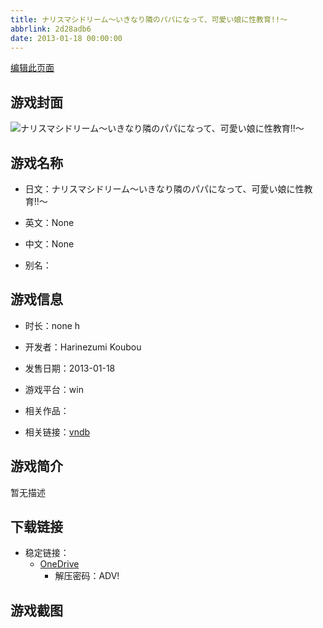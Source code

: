 ```yaml
---
title: ナリスマシドリーム～いきなり隣のパパになって、可愛い娘に性教育!!～
abbrlink: 2d28adb6
date: 2013-01-18 00:00:00
---
```

[编辑此页面](https://github.com/ACG-3/ADV3-source/blob/main/source/_posts/games/%E3%83%8A%E3%83%AA%E3%82%B9%E3%83%9E%E3%82%B7%E3%83%89%E3%83%AA%E3%83%BC%E3%83%A0%EF%BD%9E%E3%81%84%E3%81%8D%E3%81%AA%E3%82%8A%E9%9A%A3%E3%81%AE%E3%83%91%E3%83%91%E3%81%AB%E3%81%AA%E3%81%A3%E3%81%A6%E3%80%81%E5%8F%AF%E6%84%9B%E3%81%84%E5%A8%98%E3%81%AB%E6%80%A7%E6%95%99%E8%82%B2%21%21%EF%BD%9E.md)

## 游戏封面

![ナリスマシドリーム～いきなり隣のパパになって、可愛い娘に性教育!!～](https://pan.timero.xyz/d/onedrive/img_lib_001/%E3%83%8A%E3%83%AA%E3%82%B9%E3%83%9E%E3%82%B7%E3%83%89%E3%83%AA%E3%83%BC%E3%83%A0%EF%BD%9E%E3%81%84%E3%81%8D%E3%81%AA%E3%82%8A%E9%9A%A3%E3%81%AE%E3%83%91%E3%83%91%E3%81%AB%E3%81%AA%E3%81%A3%E3%81%A6%E3%80%81%E5%8F%AF%E6%84%9B%E3%81%84%E5%A8%98%E3%81%AB%E6%80%A7%E6%95%99%E8%82%B2%21%21%EF%BD%9E_cover.avif)


## 游戏名称

- 日文：ナリスマシドリーム～いきなり隣のパパになって、可愛い娘に性教育!!～
- 英文：None
- 中文：None

- 别名：


## 游戏信息

- 时长：none h
- 开发者：Harinezumi Koubou
- 发售日期：2013-01-18
- 游戏平台：win
- 相关作品：

- 相关链接：[vndb](https://vndb.org/v16642)


## 游戏简介

暂无描述


## 下载链接

- 稳定链接：
    - [OneDrive](https://pan.timero.xyz/onedrive/adv_lib_001/%E3%83%8A%E3%83%AA%E3%82%B9%E3%83%9E%E3%82%B7%E3%83%89%E3%83%AA%E3%83%BC%E3%83%A0%EF%BD%9E%E3%81%84%E3%81%8D%E3%81%AA%E3%82%8A%E9%9A%A3%E3%81%AE%E3%83%91%E3%83%91%E3%81%AB%E3%81%AA%E3%81%A3%E3%81%A6%E3%80%81%E5%8F%AF%E6%84%9B%E3%81%84%E5%A8%98%E3%81%AB%E6%80%A7%E6%95%99%E8%82%B2%21%21%EF%BD%9E)
        - 解压密码：ADV!



## 游戏截图


